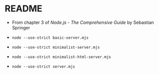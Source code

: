 # README

* From chapter 3 of _Node.js - The Comprehensive Guide_ by Sebastian Springer

* `node --use-strict basic-server.mjs`
* `node --use-strict minimalist-server.mjs`
* `node --use-strict minimalist-html-server.mjs`
* `node --use-strict server.mjs`
